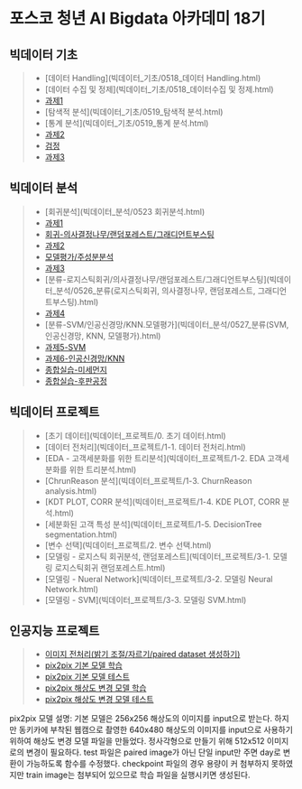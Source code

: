 # 포스코 청년 AI Bigdata 아카데미 18기


## 빅데이터 기초

>  - [데이터 Handling](빅데이터_기초/0518_데이터 Handling.html)
>  - [데이터 수집 및 정제](빅데이터_기초/0518_데이터수집 및 정제.html)
>  - [과제1](빅데이터_기초/C3하지혜_빅데이터분석기초1일차.html)
>  - [탐색적 분석](빅데이터_기초/0519_탐색적 분석.html)
>  - [통계 분석](빅데이터_기초/0519_통계 분석.html)
>  - [과제2](빅데이터_기초/C3하지혜_빅데이터분석기초2일차.html)
>  - [검정](빅데이터_기초/0520_검정.html)
>  - [과제3](빅데이터_기초/C3하지혜_빅데이터분석기초3일차.html) <br/>
 
## 빅데이터 분석

>  - [회귀분석](빅데이터_분석/0523 회귀분석.html)
>  - [과제1](빅데이터_분석/C3하지혜_0523과제.html)
>  - [회귀-의사결정나무/랜덤포레스트/그래디언트부스팅](빅데이터_분석/0524_의사결정나무_랜덤포레스트_그래디언트부스팅.html)
>  - [과제2](빅데이터_분석/C3하지혜_0524과제.html)
>  - [모델평가/주성분분석](빅데이터_분석/0525_모델평가_주성분분석.html)
>  - [과제3](빅데이터_분석/C3하지혜_0525과제.html)
>  - [분류-로지스틱회귀/의사결정나무/랜덤포레스트/그래디언트부스팅](빅데이터_분석/0526_분류(로지스틱회귀, 의사결정나무, 랜덤포레스트, 그래디언트부스팅).html)
>  - [과제4](빅데이터_분석/C3하지혜_0526과제.html)
>  - [분류-SVM/인공신경망/KNN.모델평가](빅데이터_분석/0527_분류(SVM, 인공신경망, KNN, 모델평가).html) <br/>
>  - [과제5-SVM](빅데이터_분석/C3하지혜_0527과제.html)
>  - [과제6-인공신경망/KNN](빅데이터_분석/C3하지혜_0528과제.html)
>  - [종합실습-미세먼지](빅데이터_분석/C3하지혜_종합실습1.html)
>  - [종합실습-후판공정](빅데이터_분석/C3하지혜_종합실습2.html)

## 빅데이터 프로젝트
>  - [초기 데이터](빅데이터_프로젝트/0. 초기 데이터.html)
>  - [데이터 전처리](빅데이터_프로젝트/1-1. 데이터 전처리.html)
>  - [EDA - 고객세분화를 위한 트리분석](빅데이터_프로젝트/1-2. EDA 고객세분화를 위한 트리분석.html)
>  - [ChrunReason 분석](빅데이터_프로젝트/1-3. ChurnReason analysis.html)
>  - [KDT PLOT, CORR 분석](빅데이터_프로젝트/1-4. KDE PLOT, CORR 분석.html)
>  - [세분화된 고객 특성 분석](빅데이터_프로젝트/1-5. DecisionTree segmentation.html)
>  - [변수 선택](빅데이터_프로젝트/2. 변수 선택.html)
>  - [모델링 - 로지스틱 회귀분석, 랜덤포레스트](빅데이터_프로젝트/3-1. 모델링 로지스틱회귀 랜덤포레스트.html)
>  - [모델링 - Nueral Network](빅데이터_프로젝트/3-2. 모델링 Neural Network.html)
>  - [모델링 - SVM](빅데이터_프로젝트/3-3. 모델링 SVM.html)

## 인공지능 프로젝트
>  - [이미지 전처리(밝기 조절/자르기/paired dataset 생성하기)](인공지능_프로젝트/pix2pix/ev.html)
>  - [pix2pix 기본 모델 학습](인공지능_프로젝트/pix2pix/pix2pix.html)
>  - [pix2pix 기본 모델 테스트](인공지능_프로젝트/pix2pix/pix2pix_test.html)
>  - [pix2pix 해상도 변경 모델 학습](인공지능_프로젝트/pix2pix/pix2pix_640_480.html)
>  - [pix2pix 해상도 변경 모델 테스트](인공지능_프로젝트/pix2pix_640_480_test.html)
>  
pix2pix 모델 설명: 기본 모델은 256x256 해상도의 이미지를 input으로 받는다. 하지만 동키카에 부착된 웹캠으로 촬영한 640x480 해상도의 이미지를 input으로 사용하기 위하여 해상도 변경 모델 파일을 만들었다. 정사각형으로 만들기 위해 512x512 이미지로의 변경이 필요하다. test 파일은 paired image가 아닌 단일 input만 주면 day로 변환이 가능하도록 함수를 수정했다. checkpoint 파일의 경우 용량이 커 첨부하지 못하였지만 train image는 첨부되어 있으므로 학습 파일을 실행시키면 생성된다.
